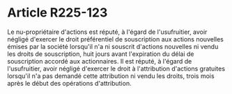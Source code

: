 # Article R225-123

Le nu-propriétaire d'actions est réputé, à l'égard de l'usufruitier, avoir négligé d'exercer le droit préférentiel de souscription aux actions nouvelles émises par la société lorsqu'il n'a ni souscrit d'actions nouvelles ni vendu les droits de souscription, huit jours avant l'expiration du délai de souscription accordé aux actionnaires.   Il est réputé, à l'égard de l'usufruitier, avoir négligé d'exercer le droit à l'attribution d'actions gratuites lorsqu'il n'a pas demandé cette attribution ni vendu les droits, trois mois après le début des opérations d'attribution.